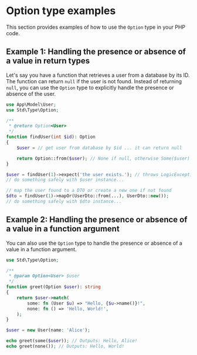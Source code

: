 # Option type examples

This section provides examples of how to use the `Option` type in your PHP code.

## Example 1: Handling the presence or absence of a value in return types

Let's say you have a function that retrieves a user from a database by its ID. The 
function can return `null` if the user is not found. Instead of returning `null`, 
you can use the `Option` type to explicitly handle the presence or absence of the user.

```php
use App\Model\User;
use Std\Type\Option;

/**
 * @return Option<User>
 */
function findUser(int $id): Option
{
    $user = // get user from database by $id ... it can return null

    return Option::from($user); // None if null, otherwise Some($user)
}

$user = findUser(1)->expect('the user exists.'); // throws LogicException if it does not exist
// do something safely with $user instance...

// map the user found to a DTO or create a new one if not found
$dto = findUser(1)->mapOr(UserDto::from(...), UserDto::new());
// do something safely with $dto instance...
```

## Example 2: Handling the presence or absence of a value in a function argument

You can also use the `Option` type to handle the presence or absence of a value in a function argument.

```php
use Std\Type\Option;

/**
 * @param Option<User> $user
 */
function greet(Option $user): string
{
    return $user->match(
        some: fn (User $u) => "Hello, {$u->name()}!",
        none: fn () => 'Hello, World!',
    );
}

$user = new User(name: 'Alice');

echo greet(some($user)); // Outputs: Hello, Alice!
echo greet(none()); // Outputs: Hello, World!
```
